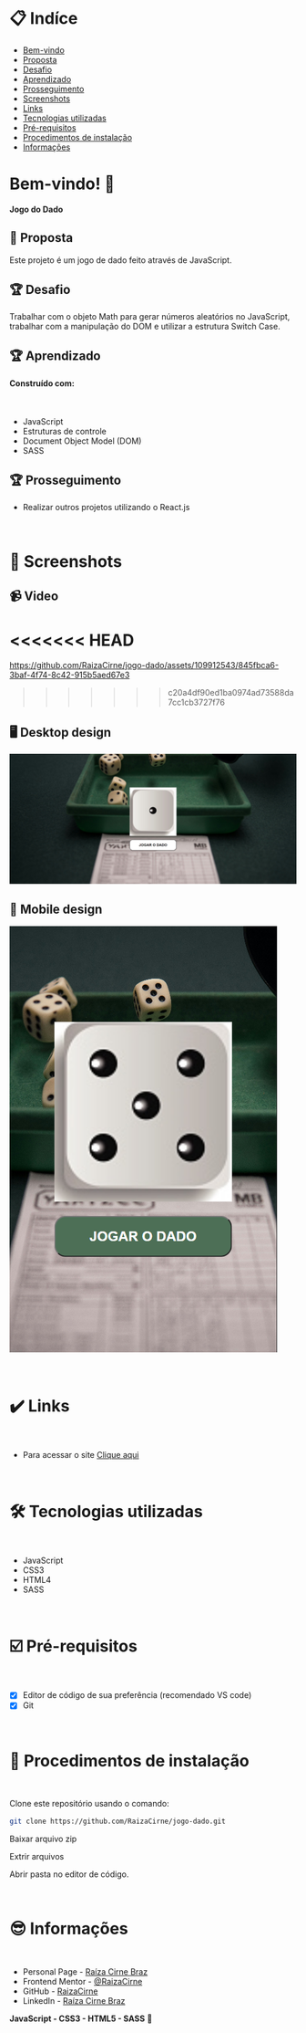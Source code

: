 # 📋 Indíce

- [Bem-vindo](#id01)
- [Proposta](#id02)
- [Desafio](#id03)
- [Aprendizado](#id04)
- [Prosseguimento](id05)
- [Screenshots](#id06)
- [Links](#id07)
- [Tecnologias utilizadas](#id08)
- [Pré-requisitos](#id09)
- [Procedimentos de instalação](#id010)
- [Informações](#id011)

# Bem-vindo! 👋 <a name="id01"></a>

**Jogo do Dado**
<br />

## 🚀 Proposta <a name="id02"></a>

Este projeto é um jogo de dado feito através de JavaScript.
<br />

## :trophy: Desafio <a name="#id03"></a>

Trabalhar com o objeto Math para gerar números aleatórios no JavaScript, trabalhar com a manipulação do DOM e utilizar a estrutura Switch Case.

## :trophy: Aprendizado <a name="#id04"></a>

#### Construído com:

<br />

- JavaScript
- Estruturas de controle
- Document Object Model (DOM)
- SASS

## :trophy: Prosseguimento <a name="id05"></a>

- Realizar outros projetos utilizando o React.js

<br />

# :camera_flash: Screenshots <a name="id06"></a>

## :video_camera: Video

<<<<<<< HEAD
=======
https://github.com/RaizaCirne/jogo-dado/assets/109912543/845fbca6-3baf-4f74-8c42-915b5aed67e3

>>>>>>> c20a4df90ed1ba0974ad73588da7cc1cb3727f76
## :desktop_computer: Desktop design

![Design preview desktop](./assets/images/jogo-dado-desktop.png)

## :iphone: Mobile design

![Design preview desktop](./assets/images/jogo-dado-mobile.png)

<br />

# :heavy_check_mark: Links <a name="id07"></a>

<br />

- Para acessar o site [Clique aqui](https://jovial-mooncake-077847.netlify.app/)

<br />

# 🛠 Tecnologias utilizadas <a name="id08"></a>

<br />

- JavaScript
- CSS3
- HTML4
- SASS

<br />

# ☑️ Pré-requisitos <a name="id09"></a>

<br />

- [x] Editor de código de sua preferência (recomendado VS code)
- [x] Git

<br />

# 📝 Procedimentos de instalação <a name="id010"></a>

<br />

Clone este repositório usando o comando:

```bash
git clone https://github.com/RaizaCirne/jogo-dado.git
```

Baixar arquivo zip

Extrir arquivos

Abrir pasta no editor de código.

<br />

# :sunglasses: Informações <a name="id011"></a>

<br />

- Personal Page - [Raíza Cirne Braz](https://jovial-mooncake-077847.netlify.app/)
- Frontend Mentor - [@RaizaCirne](https://www.frontendmentor.io/profile/RaizaCirne)
- GitHub - [RaizaCirne](https://github.com/RaizaCirne)
- LinkedIn - [Raíza Cirne Braz](https://www.linkedin.com/in/ra%C3%ADzacirne/)

**JavaScript - CSS3 - HTML5 - SASS** 🚀
